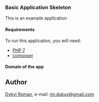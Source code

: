 ### Basic Application Skeleton

This is an example application

#### Requirements

To run this application, you will need:

 * [PHP 7](https://secure.php.net/downloads.php)
 * [composer](https://getcomposer.org/) 

#### Domain of the app

## Author
[Dykyi Roman](https://www.linkedin.com/in/roman-dykyi-43428543/), e-mail: [mr.dukuy@gmail.com](mailto:mr.dukuy@gmail.com)
